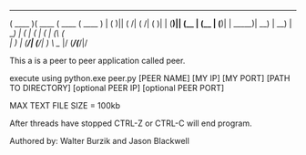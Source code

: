  _______  _______  _______  _______ 
(  ____ )(  ____ \(  ____ \(  ____ )
| (    )|| (    \/| (    \/| (    )|
| (____)|| (__    | (__    | (____)|
|  _____)|  __)   |  __)   |     __)
| (      | (      | (      | (\ (   
| )      | (____/\| (____/\| ) \ \__
|/       (_______/(_______/|/   


This a is a peer to peer application called peer.

execute using python.exe peer.py [PEER NAME] [MY IP] [MY PORT] [PATH TO DIRECTORY] [optional PEER IP] [optional PEER PORT]

MAX TEXT FILE SIZE = 100kb

After threads have stopped CTRL-Z or CTRL-C will end program.

Authored by: Walter Burzik and Jason Blackwell